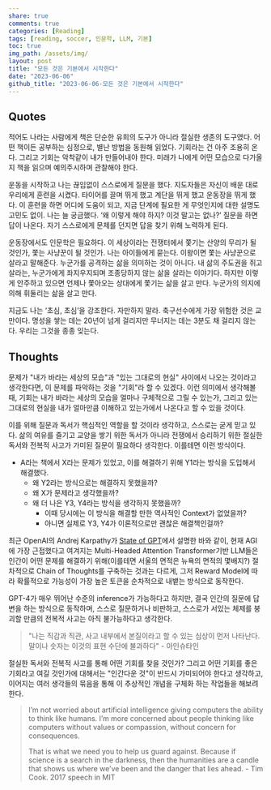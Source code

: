 ```yaml
---  
share: true  
comments: true  
categories: [Reading]  
tags: [reading, soccer, 인문학, LLM, 기본]  
toc: true  
img_path: /assets/img/  
layout: post  
title: "모든 것은 기본에서 시작한다"  
date: "2023-06-06"  
github_title: "2023-06-06-모든 것은 기본에서 시작한다"  
---  
```

  
  
## Quotes  
  
적어도 나라는 사람에게 책은 단순한 유희의 도구가 아니라 절실한 생존의 도구였다. 어떤 책이든 공부하는 심정으로, 별난 방법을 동원해 읽었다. 기회라는 건 아주 조용히 온다. 그리고 기회는 악착같이 내가 만들어내야 한다. 미래가 나에게 어떤 모습으로 다가올지 책을 읽으며 예의주시하며 관찰해야 한다.  
  
운동을 시작하고 나는 끊임없이 스스로에게 질문을 했다. 지도자들은 자신이 배운 대로 우리에게 훈련을 시켰다. 타이어를 끌며 뛰게 했고 계단을 뛰게 했고 운동장을 뛰게 했다. 이 훈련을 하면 어디에 도움이 되고, 지금 단계에 필요한 게 무엇인지에 대한 설명도 고민도 없이. 나는 늘 궁금했다. ‘왜 이렇게 해야 하지? 이것 말고는 없나?’ 질문을 하면 답이 나온다. 자기 스스로에게 문제를 던지면 답을 찾기 위해 노력하게 된다.    
  
운동장에서도 인문학은 필요하다. 이 세상이라는 전쟁터에서 쫓기는 산양의 무리가 될 것인가, 쫓는 사냥꾼이 될 것인가. 나는 아이들에게 묻는다. 이왕이면 쫓는 사냥꾼으로 살라고 말해준다. 누군가를 공격하는 삶을 의미하는 것이 아니다. 내 삶의 주도권을 쥐고 살라는, 누군가에게 좌지우지되며 조종당하지 않는 삶을 살라는 이야기다. 하지만 이렇게 안주하고 있으면 언제나 쫓아오는 상대에게 쫓기는 삶을 살고 만다. 누군가의 의지에 의해 휘둘리는 삶을 살고 만다.  
      
지금도 나는 ‘초심, 초심’을 강조한다. 자만하지 말라. 축구선수에게 가장 위험한 것은 교만이다. 명성을 쌓는 데는 20년이 넘게 걸리지만 무너지는 데는 3분도 채 걸리지 않는다. 우리는 그것을 종종 잊는다.    
  
  
## Thoughts  
  
문제가 "내가 바라는 세상의 모습"과 "있는 그대로의 현실" 사이에서 나오는 것이라고 생각한다면, 이 문제를 파악하는 것을 "기회"라 할 수 있겠다. 이런 의미에서 생각해볼 때, 기회는 내가 바라는 세상의 모습을 얼마나 구체적으로 그릴 수 있는가, 그리고 있는 그대로의 현실을 내가 얼마만큼 이해하고 있는가에서 나온다고 할 수 있을 것이다.  
  
이를 위해 질문과 독서가 핵심적인 역할을 할 것이라 생각하고, 스스로는 굳게 믿고 있다. 삶의 여유를 즐기고 교양을 쌓기 위한 독서가 아니라 전쟁에서 승리하기 위한 절실한 독서와 전복적 사고가 가미된 질문이 필요하다 생각한다. 이를테면 이런 방식이다.  
  
- A라는 책에서 X라는 문제가 있었고, 이를 해결하기 위해 Y1라는 방식을 도입해서 해결했다.  
	- 왜 Y2라는 방식으로는 해결하지 못했을까?  
	- 왜 X가 문제라고 생각했을까?  
	- 왜 더 나은 Y3, Y4라는 방식을 생각하지 못했을까?  
		- 이때 당시에는 이 방식을 해결할 만한 역사적인 Context가 없었을까?  
		- 아니면 실제로 Y3, Y4가 이론적으로만 괜찮은 해결책인걸까?  
  
최근 OpenAI의 Andrej Karpathy가 [State of GPT](https://build.microsoft.com/en-US/sessions/db3f4859-cd30-4445-a0cd-553c3304f8e2)에서 설명한 바와 같이, 현재 AGI에 가장 근접했다고 여겨지는 Multi-Headed Attention Transformer기반 LLM들은 인간이 어떤 문제를 해결하기 위해(이를테면 서울의 면적은 뉴욕의 면적의 몇배지?) 절차적으로 Chain of Thoughts를 구축하는 것과는 다르게, 그저 Reward Model에 따라 확률적으로 가능성이 가장 높은 토큰을 순차적으로 내뱉는 방식으로 동작한다.   
  
GPT-4가 매우 뛰어난 수준의 inference가 가능하다고 하지만, 결국 인간의 질문에 답변을 하는 방식으로 동작하며, 스스로 질문하거나 비판하고, 스스로가 서있는 체제를 붕괴할 만큼의 전복적 사고는 아직 불가능하다고 생각한다.   
  
> "나는 직감과 직관, 사고 내부에서 본질이라고 할 수 있는 심상이 먼저 나타난다. 말이나 숫자는 이것의 표현 수단에 불과하다" - 아인슈타인  
  
절실한 독서와 전복적 사고를 통해 어떤 기회를 찾을 것인가? 그리고 어떤 기회를 좋은 기회라고 여길 것인가에 대해서는 "인간다운 것"이 반드시 가미되어야 한다고 생각하고, 이어지는 여러 생각들의 묶음을 통해 이 추상적인 개념을 구체화 하는 작업들을 해보려 한다.   
  
>I’m not worried about artificial intelligence giving computers the ability to think like humans. I’m more concerned about people thinking like computers without values or compassion, without concern for consequences.   
>  
>That is what we need you to help us guard against. Because if science is a search in the darkness, then the humanities are a candle that shows us where we’ve been and the danger that lies ahead. - Tim Cook. 2017 speech in MIT  
  
